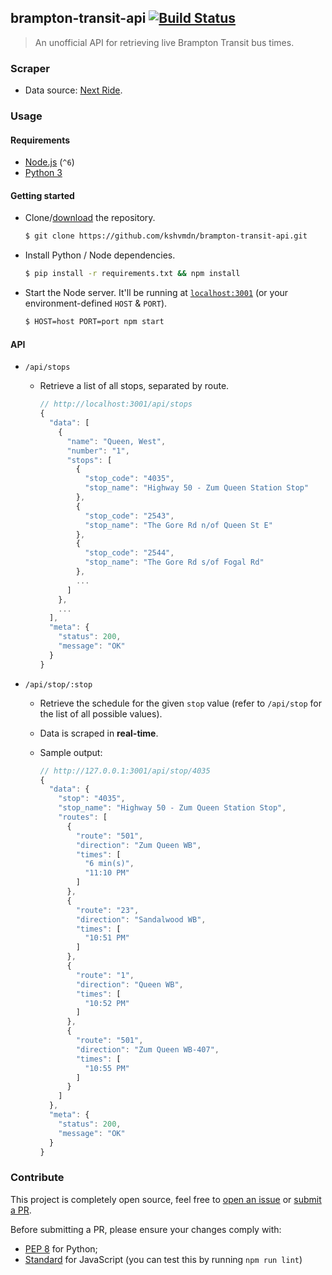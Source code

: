 ## brampton-transit-api [![Build Status](https://travis-ci.org/kshvmdn/next-ride-api.svg?branch=master)](https://travis-ci.org/kshvmdn/next-ride-api)

> An unofficial API for retrieving live Brampton Transit bus times.

### Scraper

- Data source: [Next Ride](http://nextride.brampton.ca/mob/SearchBy.aspx).

### Usage

#### Requirements

- [Node.js](https://nodejs.org/en/) (`^6`)
- [Python 3](https://www.python.org/download/releases/3.0/)

#### Getting started

- Clone/[download](https://github.com/kshvmdn/next-ride-api/archive/master.zip) the repository.

  ```sh
  $ git clone https://github.com/kshvmdn/brampton-transit-api.git
  ```
  
- Install Python / Node dependencies.

  ```sh
  $ pip install -r requirements.txt && npm install
  ```

- Start the Node server. It'll be running at [`localhost:3001`](http://localhost:3001) (or your environment-defined `HOST` & `PORT`).

  ```sh
  $ HOST=host PORT=port npm start
  ```

#### API

- `/api/stops`

  + Retrieve a list of all stops, separated by route.
    
    ```js
    // http://localhost:3001/api/stops
    {
      "data": [
        {
          "name": "Queen, West",
          "number": "1",
          "stops": [
            {
              "stop_code": "4035",
              "stop_name": "Highway 50 - Zum Queen Station Stop"
            },
            {
              "stop_code": "2543",
              "stop_name": "The Gore Rd n/of Queen St E"
            },
            {
              "stop_code": "2544",
              "stop_name": "The Gore Rd s/of Fogal Rd"
            },
            ...
          ]
        },
        ...
      ],
      "meta": {
        "status": 200,
        "message": "OK"
      }
    }
    ```

- `/api/stop/:stop`

  + Retrieve the schedule for the given `stop` value (refer to `/api/stop` for the list of all possible values).
  + Data is scraped in __real-time__.
  + Sample output:
    
    ```js
    // http://127.0.0.1:3001/api/stop/4035
    {
      "data": {
        "stop": "4035",
        "stop_name": "Highway 50 - Zum Queen Station Stop",
        "routes": [
          {
            "route": "501",
            "direction": "Zum Queen WB",
            "times": [
              "6 min(s)",
              "11:10 PM"
            ]
          },
          {
            "route": "23",
            "direction": "Sandalwood WB",
            "times": [
              "10:51 PM"
            ]
          },
          {
            "route": "1",
            "direction": "Queen WB",
            "times": [
              "10:52 PM"
            ]
          },
          {
            "route": "501",
            "direction": "Zum Queen WB-407",
            "times": [
              "10:55 PM"
            ]
          }
        ]
      },
      "meta": {
        "status": 200,
        "message": "OK"
      }
    }
    ```

### Contribute

This project is completely open source, feel free to [open an issue](https://github.com/kshvmdn/next-ride-api/issues) or [submit a PR](https://github.com/kshvmdn/next-ride-api/pulls).

Before submitting a PR, please ensure your changes comply with:

  - [PEP 8](https://www.python.org/dev/peps/pep-0008/) for Python;
  - [Standard](https://github.com/feross/standard) for JavaScript (you can test this by running `npm run lint`)
